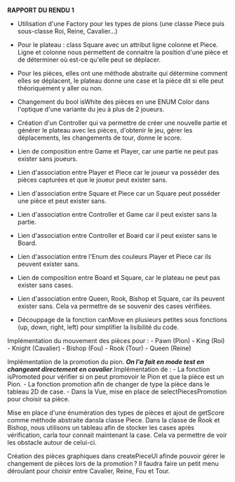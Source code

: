 **RAPPORT DU RENDU 1**
- Utilisation d'une Factory pour les types de pions (une classe Piece puis sous-classe Roi, Reine, Cavalier...)
- Pour le plateau : class Square avec un attribut ligne colonne et Piece. Ligne et colonne nous permettent de connaitre la position d'une pièce et de déterminer où est-ce qu'elle peut se déplacer.
- Pour les pièces, elles ont une méthode abstraite qui détermine comment elles se déplacent, le plateau donne une case et la pièce dit si elle peut théoriquement y aller ou non.
- Changement du bool isWhite des pièces en une ENUM Color dans l'optique d'une variante du jeu à plus de 2 joueurs.
- Création d'un Controller qui va permettre de créer une nouvelle partie et générer le plateau avec les pièces, d'obtenir le jeu, gérer les déplacements, les changements de tour, donne le score.

- Lien de composition entre Game et Player, car une partie ne peut pas exister sans joueurs.
- Lien d'association entre Player et Piece car le joueur va posséder des pièces capturées et que le joueur peut exister sans.
- Lien d'association entre Square et Piece car un Square peut posséder une pièce et peut exister sans.
- Lien d'association entre Controller et Game car il peut exister sans la partie.
- Lien d'association entre Controller et Board car il peut exister sans le Board.
- Lien d'association entre l'Enum des couleurs Player et Piece car ils peuvent exister sans.
- Lien de composition entre Board et Square, car le plateau ne peut pas exister sans cases.
- Lien d'association entre Queen, Rook, Bishop et Square, car ils peuvent exister sans. Cela va permettre de se souvenir des cases vérifiées.

- Découppage de la fonction canMove en plusieurs petites sous fonctions (up, down, right, left) pour simplifier la lisibilité du code.

Implémentation du mouvement des pièces pour :
    - Pawn (Pion)
    - King (Roi)
    - Knight (Cavalier)
    - Bishop (Fou)
    - Rook (Tour)
    - Queen (Reine)

Implémentation de la promotion du pion. _**On l'a fait en mode test en changeant directement en cavalier**_.Implémentation de :
    - La fonction isPromoted pour vérifier si on peut promovoir le Pion et que la pièce est un Pion.
    - La fonction promotion afin de changer de type la pièce dans le tableau 2D de case.
    - Dans la Vue, mise en place de selectPiecesPromotion pour choisir sa pièce.

Mise en place d'une énumération des types de pièces et ajout de getScore comme méthode abstraite dansla classe Piece.
Dans la classe de Rook et Bishop, nous utilisons un tableau afin de stocker les cases après vérification, carla tour connait maintenant la case. Cela va permettre de voir les obstacle autour de celui-ci.

Création des pièces graphiques dans createPieceUI afinde pouvoir gérer le changement de pièces lors de la promotion ?
Il faudra faire un petit menu déroulant pour choisir entre Cavalier, Reine, Fou et Tour.
